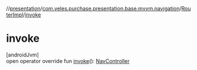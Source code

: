 //[presentation](../../../index.md)/[com.veles.purchase.presentation.base.mvvm.navigation](../index.md)/[RouterImpl](index.md)/[invoke](invoke.md)

# invoke

[androidJvm]\
open operator override fun [invoke](invoke.md)(): [NavController](https://developer.android.com/reference/kotlin/androidx/navigation/NavController.html)

